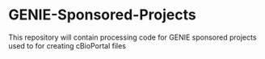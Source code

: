 # GENIE-Sponsored-Projects
This repository will contain processing code for GENIE sponsored projects used to for creating cBioPortal files

